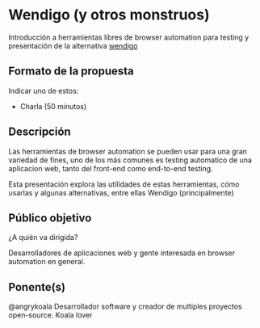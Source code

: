 # Wendigo (y otros monstruos)

Introducción a herramientas libres de browser automation para testing y presentación de la alternativa [wendigo](https://github.com/angrykoala/wendigo)

## Formato de la propuesta

Indicar uno de estos:

* Charla (50 minutos)

## Descripción

Las herramientas de browser automation se pueden usar para una gran variedad de fines, uno de los más comunes es testing automatico de una aplicacion web, tanto del front-end como end-to-end testing.

Esta presentación explora las utilidades de estas herramientas, cómo usarlas y algunas alternativas, entre ellas Wendigo (principalmente)

## Público objetivo

¿A quién va dirigida?

Desarrolladores de aplicaciones web y gente interesada en browser automation en general.

## Ponente(s)

@angrykoala Desarrollador software y creador de multiples proyectos open-source. Koala lover

